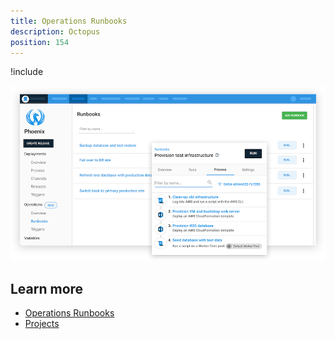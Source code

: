 ```yaml
---
title: Operations Runbooks
description: Octopus 
position: 154
---
```


!include <operations-runbooks-intro>

![](docs/shared-content/images/runbooks-cutout.png "width=500")

## Learn more

- [Operations Runbooks](/docs/operations-runbooks/index.md)
- [Projects](/docs/projects/index.md)
